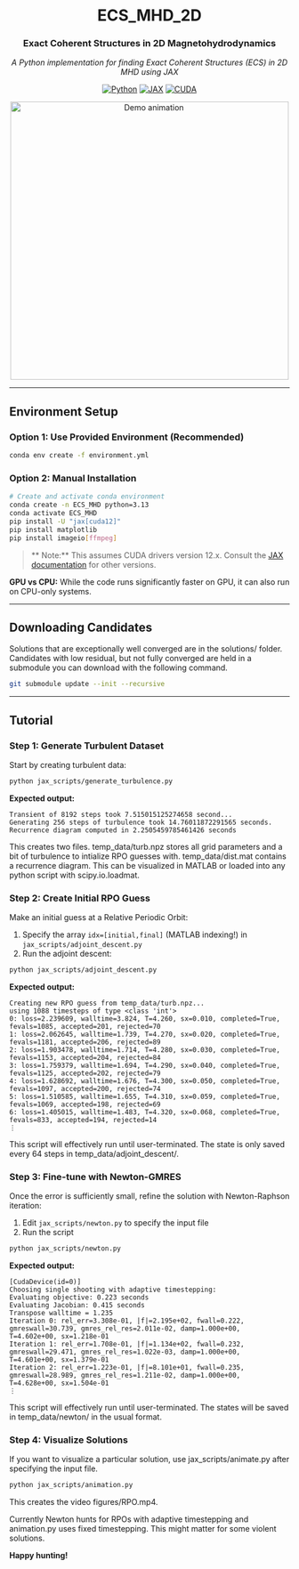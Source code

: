 <div align="center">

# ECS_MHD_2D

### Exact Coherent Structures in 2D Magnetohydrodynamics

*A Python implementation for finding Exact Coherent Structures (ECS) in 2D MHD using JAX*

[![Python](https://img.shields.io/badge/Python-3.13-blue.svg)](https://www.python.org/)
[![JAX](https://img.shields.io/badge/JAX-GPU%20Accelerated-orange.svg)](https://jax.readthedocs.io/)
[![CUDA](https://img.shields.io/badge/CUDA-12.x-green.svg)](https://developer.nvidia.com/cuda-toolkit)

</div>

<p align="center">
  <img src="figures/example.gif" alt="Demo animation" width="500"/>
</p>

<!--
## Table of Contents
- [Quick Start](#-quick-start)
- [Environment Setup](#️-environment-setup)
- [Tutorial](#-tutorial)
- [MATLAB Visualization](#-matlab-visualization)
- [Troubleshooting](#-troubleshooting)
- [Additional Resources](#-additional-resources)
-->
---

## Environment Setup

### Option 1: Use Provided Environment (Recommended)

```bash
conda env create -f environment.yml
```

### Option 2: Manual Installation

```bash
# Create and activate conda environment
conda create -n ECS_MHD python=3.13
conda activate ECS_MHD
pip install -U "jax[cuda12]"
pip install matplotlib
pip install imageio[ffmpeg]
```

> ** Note:** This assumes CUDA drivers version 12.x. Consult the [JAX documentation](https://jax.readthedocs.io/) for other versions.

**GPU vs CPU:** While the code runs significantly faster on GPU, it can also run on CPU-only systems.

---

## Downloading Candidates

Solutions that are exceptionally well converged are in the solutions/ folder. Candidates with low residual, but not fully converged are held in a submodule you can download with the following command.
```bash
git submodule update --init --recursive
```

---

##  Tutorial

### Step 1: Generate Turbulent Dataset

Start by creating turbulent data:

```bash
python jax_scripts/generate_turbulence.py
```

**Expected output:**
```
Transient of 8192 steps took 7.515015125274658 second...
Generating 256 steps of turbulence took 14.76011872291565 seconds.
Recurrence diagram computed in 2.2505459785461426 seconds
```
This creates two files. 
temp_data/turb.npz stores all grid parameters and a bit of turbulence to intialize RPO guesses with.
temp_data/dist.mat contains a recurrence diagram. This can be visualized in MATLAB or loaded into any python script with scipy.io.loadmat.

### Step 2: Create Initial RPO Guess

Make an initial guess at a Relative Periodic Orbit:

1. Specify the array `idx=[initial,final]` (MATLAB indexing!) in `jax_scripts/adjoint_descent.py`
2. Run the adjoint descent:

```bash
python jax_scripts/adjoint_descent.py
```

**Expected output:**
```
Creating new RPO guess from temp_data/turb.npz...
using 1088 timesteps of type <class 'int'> 
0: loss=2.239609, walltime=3.824, T=4.260, sx=0.010, completed=True, fevals=1085, accepted=201, rejected=70
1: loss=2.062645, walltime=1.739, T=4.270, sx=0.020, completed=True, fevals=1181, accepted=206, rejected=89
2: loss=1.903478, walltime=1.714, T=4.280, sx=0.030, completed=True, fevals=1153, accepted=204, rejected=84
3: loss=1.759379, walltime=1.694, T=4.290, sx=0.040, completed=True, fevals=1125, accepted=202, rejected=79
4: loss=1.628692, walltime=1.676, T=4.300, sx=0.050, completed=True, fevals=1097, accepted=200, rejected=74
5: loss=1.510585, walltime=1.655, T=4.310, sx=0.059, completed=True, fevals=1069, accepted=198, rejected=69
6: loss=1.405015, walltime=1.483, T=4.320, sx=0.068, completed=True, fevals=833, accepted=194, rejected=14
⋮
```
This script will effectively run until user-terminated. The state is only saved every 64 steps in temp_data/adjoint_descent/.


### Step 3: Fine-tune with Newton-GMRES

Once the error is sufficiently small, refine the solution with Newton-Raphson iteration:

1. Edit `jax_scripts/newton.py` to specify the input file
2. Run the script

```bash
python jax_scripts/newton.py
```

**Expected output:**
```
[CudaDevice(id=0)]
Choosing single shooting with adaptive timestepping:
Evaluating objective: 0.223 seconds
Evaluating Jacobian: 0.415 seconds
Transpose walltime = 1.235
Iteration 0: rel_err=3.308e-01, |f|=2.195e+02, fwall=0.222, gmreswall=30.739, gmres_rel_res=2.011e-02, damp=1.000e+00, T=4.602e+00, sx=1.218e-01
Iteration 1: rel_err=1.708e-01, |f|=1.134e+02, fwall=0.232, gmreswall=29.471, gmres_rel_res=1.022e-03, damp=1.000e+00, T=4.601e+00, sx=1.379e-01
Iteration 2: rel_err=1.223e-01, |f|=8.101e+01, fwall=0.235, gmreswall=28.989, gmres_rel_res=1.211e-02, damp=1.000e+00, T=4.628e+00, sx=1.504e-01
⋮
```
This script will effectively run until user-terminated. The states will be saved in temp_data/newton/ in the usual format.


### Step 4: Visualize Solutions

If you want to visualize a particular solution, use jax_scripts/animate.py after specifying the input file.
```bash
python jax_scripts/animation.py
```
This creates the video figures/RPO.mp4.

Currently Newton hunts for RPOs with adaptive timestepping and animation.py uses fixed timestepping. This might matter for some violent solutions.

**Happy hunting!**


<div align="center">


</div>
